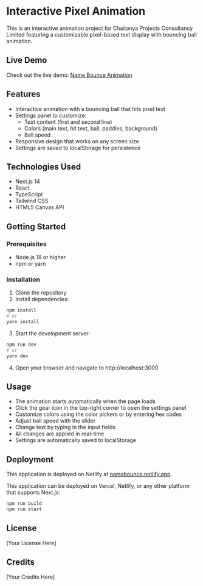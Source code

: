 # Interactive Pixel Animation

This is an interactive animation project for Chaitanya Projects Consultancy Limited featuring a customizable pixel-based text display with bouncing ball animation.

## Live Demo

Check out the live demo: [Name Bounce Animation](https://namebounce.netlify.app/)

## Features

- Interactive animation with a bouncing ball that hits pixel text
- Settings panel to customize:
  - Text content (first and second line)
  - Colors (main text, hit text, ball, paddles, background)
  - Ball speed
- Responsive design that works on any screen size
- Settings are saved to localStorage for persistence

## Technologies Used

- Next.js 14
- React
- TypeScript
- Tailwind CSS
- HTML5 Canvas API

## Getting Started

### Prerequisites

- Node.js 18 or higher
- npm or yarn

### Installation

1. Clone the repository
2. Install dependencies:

```bash
npm install
# or
yarn install
```

3. Start the development server:

```bash
npm run dev
# or
yarn dev
```

4. Open your browser and navigate to http://localhost:3000

## Usage

- The animation starts automatically when the page loads
- Click the gear icon in the top-right corner to open the settings panel
- Customize colors using the color pickers or by entering hex codes
- Adjust ball speed with the slider
- Change text by typing in the input fields
- All changes are applied in real-time
- Settings are automatically saved to localStorage

## Deployment

This application is deployed on Netlify at [namebounce.netlify.app](https://namebounce.netlify.app/).

This application can be deployed on Vercel, Netlify, or any other platform that supports Next.js:

```bash
npm run build
npm run start
```

## License

[Your License Here]

## Credits

[Your Credits Here] 